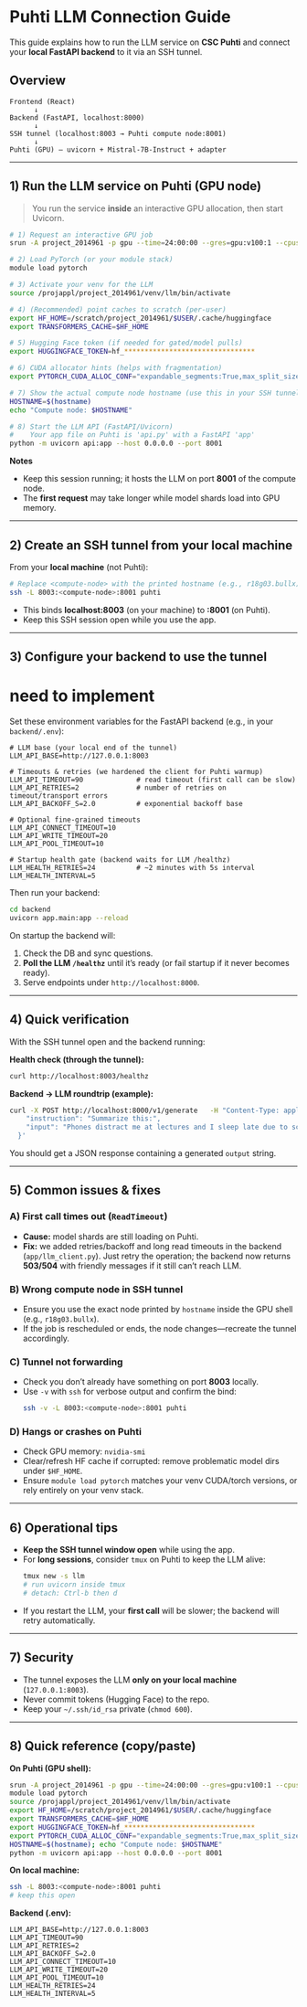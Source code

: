 # Puhti LLM Connection Guide

This guide explains how to run the LLM service on **CSC Puhti** and connect your **local FastAPI backend** to it via an SSH tunnel.

## Overview

```
Frontend (React)
      ↓
Backend (FastAPI, localhost:8000)
      ↓
SSH tunnel (localhost:8003 → Puhti compute node:8001)
      ↓
Puhti (GPU) — uvicorn + Mistral-7B-Instruct + adapter
```

---

## 1) Run the LLM service on Puhti (GPU node)

> You run the service **inside** an interactive GPU allocation, then start Uvicorn.

```bash
# 1) Request an interactive GPU job
srun -A project_2014961 -p gpu --time=24:00:00 --gres=gpu:v100:1 --cpus-per-task=4 --mem=16G --pty bash

# 2) Load PyTorch (or your module stack)
module load pytorch

# 3) Activate your venv for the LLM
source /projappl/project_2014961/venv/llm/bin/activate

# 4) (Recommended) point caches to scratch (per-user)
export HF_HOME=/scratch/project_2014961/$USER/.cache/huggingface
export TRANSFORMERS_CACHE=$HF_HOME

# 5) Hugging Face token (if needed for gated/model pulls)
export HUGGINGFACE_TOKEN=hf_********************************

# 6) CUDA allocator hints (helps with fragmentation)
export PYTORCH_CUDA_ALLOC_CONF="expandable_segments:True,max_split_size_mb:512,garbage_collection_threshold:0.85"

# 7) Show the actual compute node hostname (use this in your SSH tunnel)
HOSTNAME=$(hostname)
echo "Compute node: $HOSTNAME"

# 8) Start the LLM API (FastAPI/Uvicorn)
#    Your app file on Puhti is 'api.py' with a FastAPI 'app'
python -m uvicorn api:app --host 0.0.0.0 --port 8001
```

**Notes**
- Keep this session running; it hosts the LLM on port **8001** of the compute node.
- The **first request** may take longer while model shards load into GPU memory.

---

## 2) Create an SSH tunnel from your local machine

From your **local machine** (not Puhti):

```bash
# Replace <compute-node> with the printed hostname (e.g., r18g03.bullx)
ssh -L 8003:<compute-node>:8001 puhti
```

- This binds **localhost:8003** (on your machine) to **<compute-node>:8001** (on Puhti).
- Keep this SSH session open while you use the app.

---

## 3) Configure your backend to use the tunnel
# need to implement
Set these environment variables for the FastAPI backend (e.g., in your `backend/.env`):

```env
# LLM base (your local end of the tunnel)
LLM_API_BASE=http://127.0.0.1:8003

# Timeouts & retries (we hardened the client for Puhti warmup)
LLM_API_TIMEOUT=90             # read timeout (first call can be slow)
LLM_API_RETRIES=2              # number of retries on timeout/transport errors
LLM_API_BACKOFF_S=2.0          # exponential backoff base

# Optional fine-grained timeouts
LLM_API_CONNECT_TIMEOUT=10
LLM_API_WRITE_TIMEOUT=20
LLM_API_POOL_TIMEOUT=10

# Startup health gate (backend waits for LLM /healthz)
LLM_HEALTH_RETRIES=24          # ~2 minutes with 5s interval
LLM_HEALTH_INTERVAL=5
```

Then run your backend:

```bash
cd backend
uvicorn app.main:app --reload
```

On startup the backend will:
1. Check the DB and sync questions.
2. **Poll the LLM `/healthz`** until it’s ready (or fail startup if it never becomes ready).
3. Serve endpoints under `http://localhost:8000`.

---

## 4) Quick verification

With the SSH tunnel open and the backend running:

**Health check (through the tunnel):**
```bash
curl http://localhost:8003/healthz
```

**Backend → LLM roundtrip (example):**
```bash
curl -X POST http://localhost:8000/v1/generate   -H "Content-Type: application/json"   -d '{
    "instruction": "Summarize this:",
    "input": "Phones distract me at lectures and I sleep late due to scrolling."
  }'
```

You should get a JSON response containing a generated `output` string.

---

## 5) Common issues & fixes

### A) First call times out (`ReadTimeout`)
- **Cause:** model shards are still loading on Puhti.
- **Fix:** we added retries/backoff and long read timeouts in the backend (`app/llm_client.py`). Just retry the operation; the backend now returns **503/504** with friendly messages if it still can’t reach LLM.

### B) Wrong compute node in SSH tunnel
- Ensure you use the exact node printed by `hostname` inside the GPU shell (e.g., `r18g03.bullx`).
- If the job is rescheduled or ends, the node changes—recreate the tunnel accordingly.

### C) Tunnel not forwarding
- Check you don’t already have something on port **8003** locally.
- Use `-v` with `ssh` for verbose output and confirm the bind:
  ```bash
  ssh -v -L 8003:<compute-node>:8001 puhti
  ```

### D) Hangs or crashes on Puhti
- Check GPU memory: `nvidia-smi`
- Clear/refresh HF cache if corrupted: remove problematic model dirs under `$HF_HOME`.
- Ensure `module load pytorch` matches your venv CUDA/torch versions, or rely entirely on your venv stack.

---

## 6) Operational tips

- **Keep the SSH tunnel window open** while using the app.
- For **long sessions**, consider `tmux` on Puhti to keep the LLM alive:
  ```bash
  tmux new -s llm
  # run uvicorn inside tmux
  # detach: Ctrl-b then d
  ```
- If you restart the LLM, your **first call** will be slower; the backend will retry automatically.

---

## 7) Security

- The tunnel exposes the LLM **only on your local machine** (`127.0.0.1:8003`).
- Never commit tokens (Hugging Face) to the repo.
- Keep your `~/.ssh/id_rsa` private (`chmod 600`).

---

## 8) Quick reference (copy/paste)

**On Puhti (GPU shell):**
```bash
srun -A project_2014961 -p gpu --time=24:00:00 --gres=gpu:v100:1 --cpus-per-task=4 --mem=16G --pty bash
module load pytorch
source /projappl/project_2014961/venv/llm/bin/activate
export HF_HOME=/scratch/project_2014961/$USER/.cache/huggingface
export TRANSFORMERS_CACHE=$HF_HOME
export HUGGINGFACE_TOKEN=hf_********************************
export PYTORCH_CUDA_ALLOC_CONF="expandable_segments:True,max_split_size_mb:512,garbage_collection_threshold:0.85"
HOSTNAME=$(hostname); echo "Compute node: $HOSTNAME"
python -m uvicorn api:app --host 0.0.0.0 --port 8001
```

**On local machine:**
```bash
ssh -L 8003:<compute-node>:8001 puhti
# keep this open
```

**Backend (.env):**
```env
LLM_API_BASE=http://127.0.0.1:8003
LLM_API_TIMEOUT=90
LLM_API_RETRIES=2
LLM_API_BACKOFF_S=2.0
LLM_API_CONNECT_TIMEOUT=10
LLM_API_WRITE_TIMEOUT=20
LLM_API_POOL_TIMEOUT=10
LLM_HEALTH_RETRIES=24
LLM_HEALTH_INTERVAL=5
```
